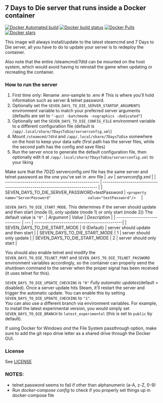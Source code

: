 ## 7 Days to Die server that runs inside a Docker container
[![Docker Automated build](https://img.shields.io/docker/automated/didstopia/7dtd-server.svg)](https://hub.docker.com/r/didstopia/7dtd-server/)
[![Docker build status](https://img.shields.io/docker/build/didstopia/7dtd-server.svg)](https://hub.docker.com/r/didstopia/7dtd-server/)
[![Docker Pulls](https://img.shields.io/docker/pulls/didstopia/7dtd-server.svg)](https://hub.docker.com/r/didstopia/7dtd-server/)
[![Docker stars](https://img.shields.io/docker/stars/didstopia/7dtd-server.svg)](https://hub.docker.com/r/didstopia/7dtd-server)

This image will always install/update to the latest steamcmd and 7 Days to Die server, all you have to do to update your server is to redeploy the container.

Also note that the entire /steamcmd/7dtd can be mounted on the host system, which would avoid having to reinstall the game when updating or recreating the container.

### How to run the server

1. First time only: Rename .env-sample to .env  # This is where you'll hold information such as server & telnet password.
2. Optionally set the ```SEVEN_DAYS_TO_DIE_SERVER_STARTUP_ARGUMENTS``` environment variable to match your preferred server arguments (defaults are set to ```"-quit -batchmode -nographics -dedicated"```)
3. Optionally set the ```SEVEN_DAYS_TO_DIE_CONFIG_FILE``` environment variable to a different configuration file (default is ```/app/.local/share/7DaysToDie/serverconfig.xml```)
4. Mount ```/steamcmd/7dtd``` and ```/app/.local/share/7DaysToDie``` somewhere on the host to keep your data safe (first path has the server files, while the second path has the config and save files)
5. Run the server once to generate the default configuration file, then optionally edit it at ```/app/.local/share/7DaysToDie/serverconfig.xml``` to your liking

Make sure that the 7D2D serverconfig.xml file has the same server and telnet password as the one you've set in .env file
| *.ev* | *serverconfig.xml*  |
| ------------------------------------------------ | --------------------------------------------------------------------------- |
| SEVEN_DAYS_TO_DIE_SERVER_PASSWORD=testPassword   | ```<property name="ServerPassword"					value="testPassword"/>	``` |


```SEVEN_DAYS_TO_DIE_START_MODE```. This determines if the server should update and then start (mode 0), only update (mode 1) or only start (mode 2)) The default value is ```"0"```.
| *Argument* | *Value*  | *Description*  |
| ----------------------------- | --- | ---------------------------------------------|
| SEVEN_DAYS_TO_DIE_START_MODE   | 0 (Default) | server should update and then start |
| SEVEN_DAYS_TO_DIE_START_MODE | 1 | server should only update |
| SEVEN_DAYS_TO_DIE_START_MODE | 2 | server should only start |

You should also enable telnet and modify the ```SEVEN_DAYS_TO_DIE_TELNET_PORT``` and ```SEVEN_DAYS_TO_DIE_TELNET_PASSWORD``` environment variables accordingly, so the container can properly send the shutdown command to the server when the proper signal has been received (it uses telnet for this).

```SEVEN_DAYS_TO_DIE_UPDATE_CHECKING``` is ```"0"``` 
*Fully automatic updates*(default = disabled). Once a server update hits Steam, it'll restart the server and trigger the automatic update. You can enable this by setting ```SEVEN_DAYS_TO_DIE_UPDATE_CHECKING``` to ```"1"```.  
You can also use a different branch via environment variables. For example, to install the latest experimental version, you would simply set ```SEVEN_DAYS_TO_DIE_BRANCH``` to ```latest_experimental``` (this is set to ```public``` by default).

If using Docker for Windows *and* the File System passthrough option, make sure to add the git repo drive letter as a shared drive through the Docker GUI.

### License

See [LICENSE](LICENSE)


### NOTES:

- telnet password seems to fail if other than alphanumeric (a-A, z-Z, 0-9)
- Run *docker-compose config* to check if you properly set things up in docker-compose file